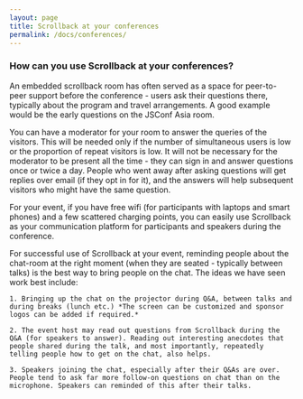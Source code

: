 ```yaml
---
layout: page
title: Scrollback at your conferences
permalink: /docs/conferences/
---
```


### How can you use Scrollback at your conferences?

An embedded scrollback room has often served as a space for peer-to-peer support before the conference - users ask their questions there, typically about the program and travel arrangements. A good example would be the early questions on the JSConf Asia room.

You can have a moderator for your room to answer the queries of the visitors. This will be needed only if the number of simultaneous users is low or the proportion of repeat visitors is low. 
It will not be necessary for the moderator to be present all the time - they can sign in and answer questions once or twice a day. People who went away after asking questions will get replies over email (if they opt in for it), and the answers will help subsequent visitors who might have the same question.

For your event, if you have free wifi (for participants with laptops and smart phones) and a few scattered charging points, you can easily use Scrollback as your communication platform for participants and speakers during the conference.

For successful use of Scrollback at your event, reminding people about the chat-room at the right moment (when they are seated - typically between talks) is the best way to bring people on the chat. The ideas we have seen work best include:


	1. Bringing up the chat on the projector during Q&A, between talks and during breaks (lunch etc.) *The screen can be customized and sponsor logos can be added if required.*
	
	2. The event host may read out questions from Scrollback during the Q&A (for speakers to answer). Reading out interesting anecdotes that people shared during the talk, and most importantly, repeatedly telling people how to get on the chat, also helps.
	
	3. Speakers joining the chat, especially after their Q&As are over. People tend to ask far more follow-on questions on chat than on the microphone. Speakers can reminded of this after their talks.

